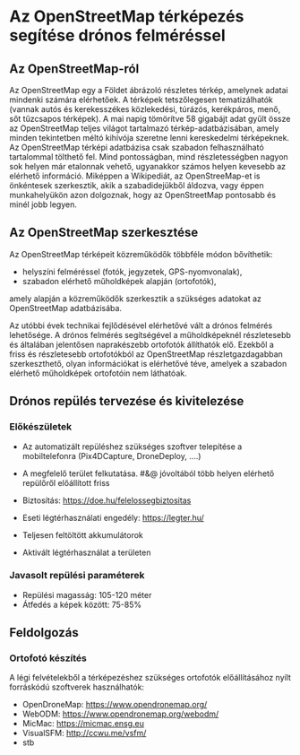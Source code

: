 # Az OpenStreetMap térképezés segítése drónos felméréssel

## Az OpenStreetMap-ról

Az OpenStreetMap egy a Földet ábrázoló részletes térkép, amelynek adatai mindenki számára elérhetőek. A térképek tetszőlegesen tematizálhatók (vannak autós és kerekesszékes közlekedési, túrázós, kerékpáros, menő, sőt tűzcsapos térképek). A mai napig tömörítve 58 gigabájt adat gyűlt össze az OpenStreetMap teljes világot tartalmazó térkép-adatbázisában, amely minden tekintetben méltó kihívója szeretne lenni kereskedelmi térképeknek. Az OpenStreetMap térképi adatbázisa csak szabadon felhasználható tartalommal tölthető fel. Mind pontosságban, mind részletességben nagyon sok helyen már etalonnak vehető, ugyanakkor számos helyen kevesebb az elérhető információ. Miképpen a Wikipediát, az OpenStreeMap-et is önkéntesek szerkesztik, akik a szabadidejükből áldozva, vagy éppen munkahelyükön azon dolgoznak, hogy az OpenStreetMap pontosabb és minél jobb legyen.

## Az OpenStreetMap szerkesztése

Az OpenStreetMap térképeit közreműködők többféle módon bővíthetik:
* helyszíni felméréssel (fotók, jegyzetek, GPS-nyomvonalak), 
* szabadon elérhető műholdképek alapján (ortofotók),

amely alapján a közreműködők szerkesztik a szükséges adatokat az OpenStreetMap adatbázisába.

Az utóbbi évek technikai fejlődésével elérhetővé vált a drónos felmérés lehetősége. A drónos felmérés segítségével a műholdképeknél részletesebb és általában jelentősen naprakészebb ortofotók állíthatók elő. Ezekből a friss és részletesebb ortofotókból az OpenStreetMap részletgazdagabban szerkeszthető, olyan információkat is elérhetővé téve, amelyek a szabadon elérhető műholdképek ortofotóin nem láthatóak.

## Drónos repülés tervezése és kivitelezése

### Előkészületek

* Az automatizált repüléshez szükséges szoftver telepítése a mobiltelefonra (Pix4DCapture, DroneDeploy, ….)
* A megfelelő terület felkutatása. #&@ jóvoltából több helyen elérhető repülőről előállított friss
* Biztosítás: https://doe.hu/felelossegbiztositas
* Eseti légtérhasználati engedély: https://legter.hu/
* Teljesen feltöltött akkumulátorok

* Aktivált légtérhasználat a területen

### Javasolt repülési paraméterek

* Repülési magasság: 105-120 méter
* Átfedés a képek között: 75-85% 

## Feldolgozás

### Ortofotó készítés

A légi felvételekből a térképezéshez szükséges ortofotók előállításához nyílt forráskódú szoftverek használhatók:

* OpenDroneMap: https://www.opendronemap.org/
* WebODM: https://www.opendronemap.org/webodm/
* MicMac: https://micmac.ensg.eu
* VisualSFM: http://ccwu.me/vsfm/
* stb

